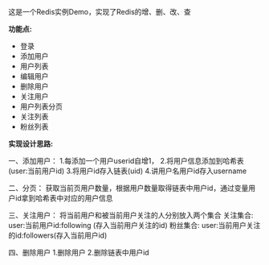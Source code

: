 这是一个Redis实例Demo，实现了Redis的增、删、改、查

**功能点:**

 - 登录
 - 添加用户
 - 用户列表
 - 编辑用户
 - 删除用户
 - 关注用户
 - 用户列表分页
 - 关注列表
 - 粉丝列表


**实现设计思路:**

一、添加用户：
1.每添加一个用户userid自增1，
2.将用户信息添加到哈希表(user:当前用户id)
3.将用户id存入链表(uid)
4.讲用户名用户id存入username

二、分页：
获取当前页用户数量，根据用户数量取得链表中用户id，通过变量用户id拿到哈希表中对应的用户信息

三、关注用户：
将当前用户和被当前用户关注的人分别放入两个集合
关注集合:
user:当前用户id:following (存入当前用户关注的id)
粉丝集合:
user:当前用户关注的id:followers(存入当前用户id)

四、删除用户
1.删除用户
2.删除链表中用户id
